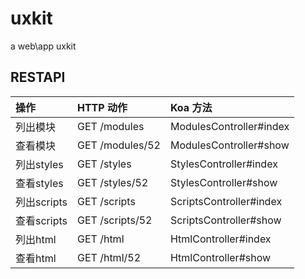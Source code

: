 # uxkit
a web\app uxkit

## RESTAPI

| 操作       | HTTP 动作        | Koa 方法      |
| :-------- | :-------------  | :----------  |
| 列出模块    | GET /modules    | ModulesController#index |
| 查看模块    | GET /modules/52 | ModulesController#show  |
| 列出styles   | GET /styles    | StylesController#index |
| 查看styles   | GET /styles/52 | StylesController#show  |
| 列出scripts   | GET /scripts    | ScriptsController#index |
| 查看scripts   | GET /scripts/52 | ScriptsController#show  |
| 列出html     | GET /html       | HtmlController#index |
| 查看html     | GET /html/52    | HtmlController#show  |

